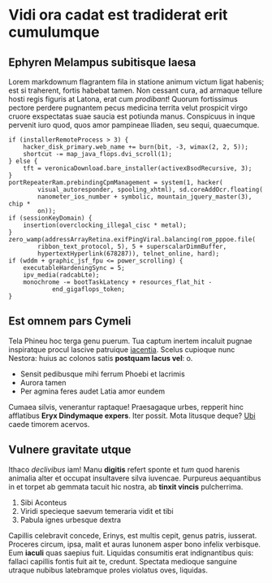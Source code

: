 # Vidi ora cadat est tradiderat erit cumulumque

## Ephyren Melampus subitisque laesa

Lorem markdownum flagrantem fila in statione animum victum ligat habenis; est si
traherent, fortis habebat tamen. Non cessant cura, ad armaque tellure hosti
regis figuris at Latona, erat cum _prodibant_! Quorum fortissimus pectore
perdere pugnantem pecus medicina territa velut prospicit virgo cruore
exspectatas suae saucia est potiunda manus. Conspicuus in inque pervenit iuro
quod, quos amor pampineae Iliaden, seu sequi, quaecumque.

    if (installerRemoteProcess > 3) {
        hacker_disk_primary.web_name += burn(bit, -3, wimax(2, 2, 5));
        shortcut -= map_java_flops.dvi_scroll(1);
    } else {
        tft = veronicaDownload.bare_installer(activexBsodRecursive, 3);
    }
    portRepeaterRam.prebindingCpmManagement = system(1, hacker(
            visual_autoresponder, spooling_xhtml), sd.coreAddOcr.floating(
            nanometer_ios_number + symbolic, mountain_jquery_master(3), chip *
            on));
    if (sessionKeyDomain) {
        insertion(overclocking_illegal_cisc * metal);
    }
    zero_wamp(addressArrayRetina.exifPingViral.balancing(rom_pppoe.file(
            ribbon_text_protocol, 5), 5 + superscalarDimmBuffer,
            hypertextHyperlink(678287)), telnet_online, hard);
    if (wddm + graphic_jsf_fpu <= power_scrolling) {
        executableHardeningSync = 5;
        ipv_media(radcabLte);
        monochrome -= bootTaskLatency + resources_flat_hit -
                end_gigaflops_token;
    }

## Est omnem pars Cymeli

Tela Phineu hoc terga genu puerum. Tua captum inertem incaluit pugnae
inspiratque procul lascive patruique [iacentia](http://summaque.com/). Scelus
cupioque nunc Nestora: huius ac colonos satis **postquam lacus vel**: o.

- Sensit pedibusque mihi ferrum Phoebi et lacrimis
- Aurora tamen
- Per agmina feres audet Latia amor eundem

Cumaea silvis, venerantur raptaque! Praesagaque urbes, repperit hinc afflatibus
**Eryx Dindymaque expers**. Iter possit. Mota litusque deque?
[Ubi](http://www.aevi-inpono.net/) caede timorem acervos.

## Vulnere gravitate utque

Ithaco _declivibus_ iam! Manu **digitis** refert sponte et _tum_ quod harenis
animalia alter et occupat insultavere silva iuvencae. Purpureus aequantibus in
et torpet ab gemmata tacuit hic nostra, ab **tinxit vincis** pulcherrima.

1. Sibi Aconteus
2. Viridi specieque saevum temeraria vidit et tibi
3. Pabula ignes urbesque dextra

Capillis celebravit concede, Erinys, est multis cepit, genus patris, iusserat.
Proceres circum, ipsa, malit et auras Iunonem asper bono infelix verbisque. Eum
**iaculi** quas saepius fuit. Liquidas consumitis erat indignantibus quis:
fallaci capillis fontis fuit ait te, credunt. Spectata medioque sanguine utraque
nubibus latebramque proles violatus oves, liquidas.
